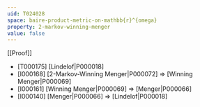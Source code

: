```yaml
---
uid: T024028
space: baire-product-metric-on-mathbb{r}^{omega}
property: 2-markov-winning-menger
value: false
---
```

[[Proof]]

* [T000175] [Lindelof|P000018]
* [I000168] [2-Markov-Winning Menger|P000072] => [Winning Menger|P000069]
* [I000161] [Winning Menger|P000069] => [Menger|P000066]
* [I000140] [Menger|P000066] => [Lindelof|P000018]

